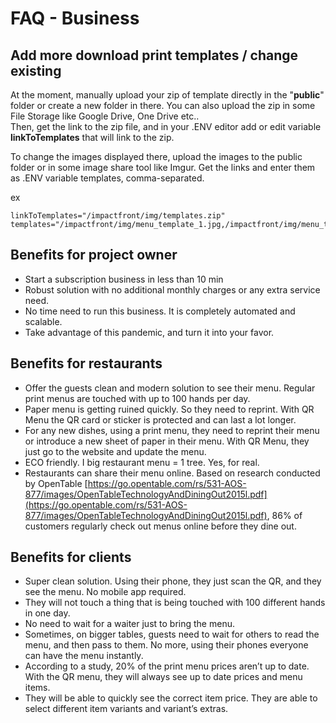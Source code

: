 # FAQ - Business

## Add more download print templates / change existing

At the moment, manually upload your zip of template directly in the "**public**" folder or create a new folder in there. You can also upload the zip in some File Storage like Google Drive, One Drive etc..  
Then, get the link to the zip file, and in your .ENV editor add or edit variable **linkToTemplates** that will link to the zip.

To change the images displayed there, upload the images to the public folder or in some image share tool like Imgur. Get the links and enter them as .ENV variable templates, comma-separated.

ex

```text
linkToTemplates="/impactfront/img/templates.zip"
templates="/impactfront/img/menu_template_1.jpg,/impactfront/img/menu_template_2.jpg"
```

## Benefits for project owner

* Start a subscription business in less than 10 min
* Robust solution with no additional monthly charges or any extra service need.
* No time need to run this business. It is completely automated and scalable.
* Take advantage of this pandemic, and turn it into your favor.

## Benefits for restaurants

* Offer the guests clean and modern solution to see their menu. Regular print menus are touched with up to 100 hands per day.
* Paper menu is getting ruined quickly. So they need to reprint. With QR Menu the QR card or sticker is protected and can last a lot longer.
* For any new dishes, using a print menu, they need to reprint their menu or introduce a new sheet of paper in their menu. With QR Menu, they just go to the website and update the menu.
* ECO friendly. I big restaurant menu = 1 tree. Yes, for real.
* Restaurants can share their menu online. Based on research conducted by OpenTable [https://go.opentable.com/rs/531-AOS-877/images/OpenTableTechnologyAndDiningOut2015l.pdf](https://go.opentable.com/rs/531-AOS-877/images/OpenTableTechnologyAndDiningOut2015l.pdf), 86% of customers regularly check out menus online before they dine out.

## Benefits for clients

* Super clean solution. Using their phone, they just scan the QR, and they see the menu. No mobile app required.
* They will not touch a thing that is being touched with 100 different hands in one day.
* No need to wait for a waiter just to bring the menu.
* Sometimes, on bigger tables, guests need to wait for others to read the menu, and then pass to them. No more, using their phones everyone can have the menu instantly.
* According to a study, 20% of the print menu prices aren’t up to date. With the QR menu, they will always see up to date prices and menu items.
* They will be able to quickly see the correct item price. They are able to select different item variants and variant’s extras.

